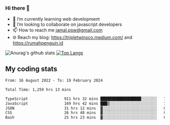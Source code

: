 ### Hi there 👋

<!--
**padepokanpenguin/padepokanpenguin** is a ✨ _special_ ✨ repository because its `README.md` (this file) appears on your GitHub profile.
-->

- 🌱 I’m currently learning  web development
- 👯 I’m looking to collaborate on javascript developers
- 📫 How to reach me jamal.psw@gmail.com
- 🌐 Reach my blog:
   https://tripletwinsco.medium.com/ and
   https://rumahpenguin.id

![Anurag's github stats](https://github-readme-stats.vercel.app/api?username=padepokanpenguin&count_private=true&disable_animations=false&show_icons=true&theme=default)
[![Top Langs](https://github-readme-stats.vercel.app/api/top-langs/?username=padepokanpenguin&theme=default&layout=compact)](https://github.com/padepokanpenguin)

## My coding stats

<!--START_SECTION:waka-->

```txt
From: 16 August 2022 - To: 19 February 2024

Total Time: 1,259 hrs 13 mins

TypeScript                911 hrs 32 mins ██████████████████░░░░░░░   72.39 %
JavaScript                169 hrs 42 mins ███▒░░░░░░░░░░░░░░░░░░░░░   13.48 %
JSON                      31 hrs 12 mins  ▓░░░░░░░░░░░░░░░░░░░░░░░░   02.48 %
CSS                       26 hrs 48 mins  ▓░░░░░░░░░░░░░░░░░░░░░░░░   02.13 %
Bash                      25 hrs 23 mins  ▓░░░░░░░░░░░░░░░░░░░░░░░░   02.02 %
```

<!--END_SECTION:waka-->


